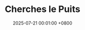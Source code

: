 ---
title:          "Cherches le Puits"
date:           2025-07-21 00:01:00 +0800
selected:       false

order: 2
cover: /assets/images/artwork/wallpapers/tlp2.png
---